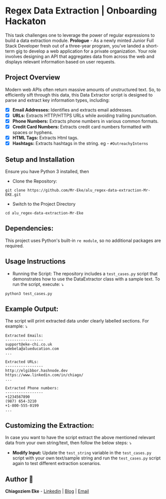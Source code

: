 # Regex Data Extraction | Onboarding Hackaton
This task challenges one to leverage the power of regular expressions to build a data extraction module.
**Prologue** - As a newly minted Junior Full Stack Developer fresh out of a three-year program, you've landed a short-term gig to develop a web application for a private organization. Your role involves designing an API that aggregates data from across the web and displays relevant information based on user requests.

## Project Overview
Modern web APIs often return massive amounts of unstructured text. So, to efficiently sift through this data, this Data Extractor script is designed to parse and extract key information types, including:
- [x] **Email Addresses:** Identifies and extracts email addresses.
- [x] **URLs:** Extracts HTTP/HTTPS URLs while avoiding trailing punctuation.
- [x] **Phone Numbers:** Extracts phone numbers in various common formats.
- [x] **Credit Card Numbers:** Extracts credit card numbers formatted with spaces or hyphens.
- [x] **HTML Tags:** Extracts Html tags.
- [x] **Hashtags:** Extracts hashtags in the string. eg - ```#OutreachyInterns```

## Setup and Installation
Ensure you have Python 3 installed, then
- Clone the Repository:
```
git clone https://github.com/Mr-Eke/alu_regex-data-extraction-Mr-EKE.git
```
- Switch to the Project Directory
```
cd alu_regex-data-extraction-Mr-Eke
```
## Dependencies:
This project uses Python's built-in ```re module```, so no additional packages are required.
## Usage Instructions
- Running the Script:
The repository includes a ```test_cases.py``` script that demonstrates how to use the DataExtractor class with a sample text. To run the script, execute: ⤵️
```
python3 test_cases.py
```
## Example Output:
The script will print extracted data under clearly labelled sections. For example: ⤵️
```
Extracted Emails:
-----------------
support@eke-chi.co.uk
wdebela@alueducation.com
...

Extracted URLs:
-----------------
http://elgibbor.hashnode.dev
https://www.linkedin.com/in/chiago/
...

Extracted Phone numbers:
-----------------
+1234567890
(987) 654-3210
+1-800-555-0199
...
```
## Customizing the Extraction:
In case you want to have the script extract the above mentioned relevant data from your own string/text, then follow the below steps: ⤵️
- **Modify Input:** Update the ```test_string``` variable in the ```test_cases.py``` script with your own text/sample string and run the ```test_cases.py``` script again to test different extraction scenarios.
## Author 🧠
**Chiagoziem Eke** - [Linkedin](https://www.linkedin.com/in/chiago/) | [Blog](http://elgibbor.hashnode.dev) | [Email](c.eke@alustudent.com)
